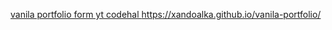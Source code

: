 [vanila portfolio form yt codehal 
](https://xandoalka.github.io/vanila-portfolio/)https://xandoalka.github.io/vanila-portfolio/
